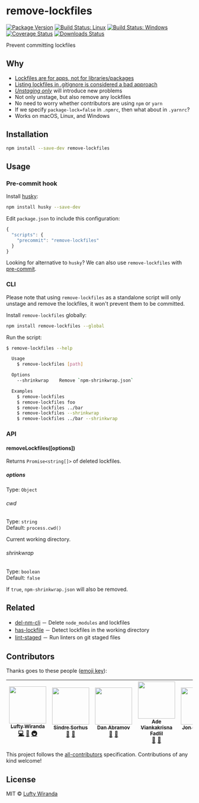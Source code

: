 # remove-lockfiles

[![Package Version](https://img.shields.io/npm/v/remove-lockfiles.svg)](https://www.npmjs.com/package/remove-lockfiles)
[![Build Status: Linux](https://img.shields.io/travis/luftywiranda13/remove-lockfiles/master.svg)](https://travis-ci.org/luftywiranda13/remove-lockfiles)
[![Build Status: Windows](https://ci.appveyor.com/api/projects/status/rx84a6lgs5eb3h0m/branch/master?svg=true)](https://ci.appveyor.com/project/luftywiranda13/remove-lockfiles/branch/master)
[![Coverage Status](https://img.shields.io/codecov/c/github/luftywiranda13/remove-lockfiles/master.svg)](https://codecov.io/gh/luftywiranda13/remove-lockfiles)
[![Downloads Status](https://img.shields.io/npm/dm/remove-lockfiles.svg)](https://npm-stat.com/charts.html?package=remove-lockfiles&from=2016-04-01)

Prevent committing lockfiles

## Why

* [Lockfiles are for apps, not for libraries/packages](https://github.com/sindresorhus/ama/issues/479#issuecomment-310661514)
* [Listing lockfiles in .gitignore is considered a bad approach](https://github.com/facebookincubator/create-react-app/pull/2014#issuecomment-300811661)
* _[Unstaging only](https://github.com/facebookincubator/create-react-app/pull/2700)_ will introduce new problems
* Not only unstage, but also remove any lockfiles
* No need to worry whether contributors are using `npm` or `yarn`
* If we specify `package-lock=false` in `.npmrc`, then what about in `.yarnrc`?
* Works on macOS, Linux, and Windows

## Installation

```sh
npm install --save-dev remove-lockfiles
```

## Usage

### Pre-commit hook

Install [husky](https://github.com/typicode/husky):

```sh
npm install husky --save-dev
```

Edit `package.json` to include this configuration:

```js
{
  "scripts": {
    "precommit": "remove-lockfiles"
  }
}
```

Looking for alternative to `husky`? We can also use `remove-lockfiles` with [pre-commit](https://github.com/observing/pre-commit).

### CLI

Please note that using `remove-lockfiles` as a standalone script will only unstage and remove the lockfiles, it won't prevent them to be committed.

Install `remove-lockfiles` globally:

```sh
npm install remove-lockfiles --global
```

Run the script:

```sh
$ remove-lockfiles --help

  Usage
    $ remove-lockfiles [path]

  Options
    --shrinkwrap    Remove `npm-shrinkwrap.json`

  Examples
    $ remove-lockfiles
    $ remove-lockfiles foo
    $ remove-lockfiles ../bar
    $ remove-lockfiles --shrinkwrap
    $ remove-lockfiles ../bar --shrinkwrap
```

### API

#### removeLockfiles([options])

Returns `Promise<string[]>` of deleted lockfiles.

##### options

Type: `Object`<br />

###### cwd

Type: `string`<br />
Default: `process.cwd()`

Current working directory.

###### shrinkwrap

Type: `boolean`<br />
Default: `false`

If `true`, `npm-shrinkwrap.json` will also be removed.

## Related

* [del-nm-cli](https://github.com/luftywiranda13/del-nm-cli) － Delete `node_modules` and lockfiles
* [has-lockfile](https://github.com/luftywiranda13/has-lockfile) － Detect lockfiles in the working directory
* [lint-staged](https://github.com/okonet/lint-staged) － Run linters on git staged files

## Contributors

Thanks goes to these people ([emoji key](https://github.com/kentcdodds/all-contributors#emoji-key)):

<!-- ALL-CONTRIBUTORS-LIST:START - Do not remove or modify this section -->

<!-- prettier-ignore -->
| [<img src="https://avatars2.githubusercontent.com/u/22868432?v=3" width="100px;"/><br /><sub><b>Lufty Wiranda</b></sub>](https://github.com/luftywiranda13)<br />[💻](https://github.com/luftywiranda13/remove-lockfiles/commits?author=luftywiranda13 "Code") [📖](https://github.com/luftywiranda13/remove-lockfiles/commits?author=luftywiranda13 "Documentation") [🚇](#infra-luftywiranda13 "Infrastructure (Hosting, Build-Tools, etc)") | [<img src="https://avatars1.githubusercontent.com/u/170270?v=4" width="100px;"/><br /><sub><b>Sindre Sorhus</b></sub>](https://sindresorhus.com)<br />[💬](#question-sindresorhus "Answering Questions") [🤔](#ideas-sindresorhus "Ideas, Planning, & Feedback") | [<img src="https://avatars0.githubusercontent.com/u/810438?v=4" width="100px;"/><br /><sub><b>Dan Abramov</b></sub>](http://twitter.com/dan_abramov)<br />[💬](#question-gaearon "Answering Questions") [🤔](#ideas-gaearon "Ideas, Planning, & Feedback") | [<img src="https://avatars1.githubusercontent.com/u/9636410?v=4" width="100px;"/><br /><sub><b>Ade Viankakrisna Fadlil</b></sub>](https://musify.id)<br />[💬](#question-viankakrisna "Answering Questions") [🤔](#ideas-viankakrisna "Ideas, Planning, & Feedback") | [<img src="https://avatars2.githubusercontent.com/u/364677?v=4" width="100px;"/><br /><sub><b>Jon Crenshaw</b></sub>](http://linkedin.com/in/jdcrensh)<br />[🤔](#ideas-jdcrensh "Ideas, Planning, & Feedback") |
| :---: | :---: | :---: | :---: | :---: |

<!-- ALL-CONTRIBUTORS-LIST:END -->

This project follows the [all-contributors](https://github.com/kentcdodds/all-contributors) specification. Contributions of any kind welcome!

## License

MIT &copy; [Lufty Wiranda](https://www.luftywiranda.com)
